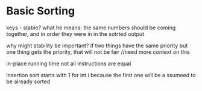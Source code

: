 # Basic Sorting

keys - stable?
what he means: the same numbers should be coming together, and in order they were in in the sotrted output

why might stability be important?
if two things have the same priority but one thing gets the priority, that will not be fair
//need more context on this

in-place
running time
not all instructions are equal

insertion sort starts with 1 for int i because the first one will be a ssumeed to be already sorted